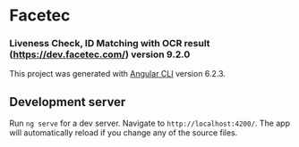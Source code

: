 # Facetec
### Liveness Check, ID Matching with OCR result (https://dev.facetec.com/) version 9.2.0
This project was generated with [Angular CLI](https://github.com/angular/angular-cli) version 6.2.3.

## Development server

Run `ng serve` for a dev server. Navigate to `http://localhost:4200/`. The app will automatically reload if you change any of the source files.

